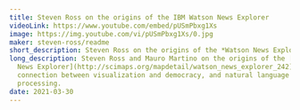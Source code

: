 ```yaml
---
title: Steven Ross on the origins of the IBM Watson News Explorer
videoLink: https://www.youtube.com/embed/pUSmPbxg1Xs
image: https://img.youtube.com/vi/pUSmPbxg1Xs/0.jpg
maker: steven-ross/readme
short_description: Steven Ross on the origins of the *Watson News Explorer*
long_description: Steven Ross and Mauro Martino on the origins of the [Watson
  News Explorer](http://scimaps.org/mapdetail/watson_news_explorer_242), the
  connection between visualization and democracy, and natural language
  processing.
date: 2021-03-30
---
```

